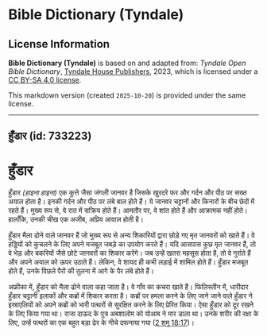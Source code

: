 # Bible Dictionary (Tyndale)

## License Information

**Bible Dictionary (Tyndale)** is based on and adapted from: _Tyndale Open Bible Dictionary_, [Tyndale House Publishers](https://tyndaleopenresources.com/), 2023, which is licensed under a [CC BY-SA 4.0 license](https://creativecommons.org/licenses/by-sa/4.0/legalcode.en).

This markdown version (created `2025-10-20`) is provided under the same license.



--------------------------------

## हुँडार (id: 733223)

हुँडार
======

हुँडार *(हाइना हाइना)* एक कुत्ते जैसा जंगली जानवर है जिसके खुरदरे फर और गर्दन और पीठ पर सख्त अयाल होता है। इनकी गर्दन और पीठ पर लंबे बाल होते हैं। ये जानवर चट्टानों और किनारों के बीच छेदों में रहते हैं। मुख्य रूप से, वे रात में सक्रिय होते हैं। आमतौर पर, वे शांत होते हैं और आक्रामक नहीं होते। हालाँकि, उनकी चीख एक अजीब, अप्रिय आवाज़ होती है।

हुँडार मैला ढोने वाले जानवर हैं जो मुख्य रूप से अन्य शिकारियों द्वारा छोड़े गए मृत जानवरों को खाते हैं। वे हड्डियों को कुचलने के लिए अपने मजबूत जबड़े का उपयोग करते हैं। यदि आसपास कुछ मृत जानवर हैं, तो वे भेड़ और बकरियों जैसे छोटे जानवरों का शिकार करेंगे। जब उन्हें खतरा महसूस होता है, तो वे गुर्राते हैं और अपने अयाल को ऊपर उठाते हैं। लेकिन, वे शायद ही कभी लड़ाई में शामिल होते हैं। हुँडार मजबूत होते हैं, उनके पिछले पैरों की तुलना में आगे के पैर लंबे होते हैं।

अफ्रीका में, हुँडार को मैला ढोने वाला कहा जाता है। वे गाँव का कचरा खाते हैं। फिलिस्तीन में, धारीदार हुँडार चट्टानी इलाकों और कब्रों में शिकार करता है। कब्रों पर हमला करने के लिए जाने जाने वाले हुँडार ने इस्राएलियों को अपने कब्रों को भारी पत्थरों से सुरक्षित करने के लिए प्रेरित किया। ऐसा हुँडार को दूर रखने के लिए किया गया था। राजा दाऊद के पुत्र अबशालोम को योआब ने मार डाला था। उनके शरीर की रक्षा के लिए, उन्हें पत्थरों का एक बहुत बड़ा ढेर के नीचे दफनाया गया ([2 शमू 18:17](https://ref.ly/2Sam18:17))।


